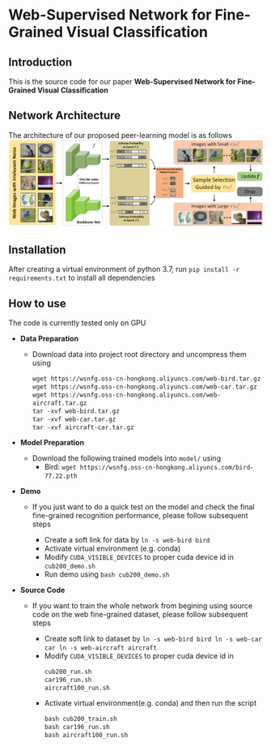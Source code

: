 # Web-Supervised Network for Fine-Grained Visual Classification

Introduction
------------
This is the source code for our paper **Web-Supervised Network for Fine-Grained Visual Classification**

Network Architecture
--------------------
The architecture of our proposed peer-learning model is as follows
![network](network.png)

Installation
------------
After creating a virtual environment of python 3.7, run `pip install -r requirements.txt` to install all dependencies

How to use
------------
The code is currently tested only on GPU
* **Data Preparation**
    - Download data into project root directory and uncompress them using
        ```
        wget https://wsnfg.oss-cn-hongkong.aliyuncs.com/web-bird.tar.gz
        wget https://wsnfg.oss-cn-hongkong.aliyuncs.com/web-car.tar.gz
        wget https://wsnfg.oss-cn-hongkong.aliyuncs.com/web-aircraft.tar.gz
        tar -xvf web-bird.tar.gz
        tar -xvf web-car.tar.gz
        tar -xvf aircraft-car.tar.gz
        ```
* **Model Preparation**
    - Download the following trained models into `model/` using  
        - Bird:      ``` wget https://wsnfg.oss-cn-hongkong.aliyuncs.com/bird-77.22.pth     ```
* **Demo**

    - If you just want to do a quick test on the model and check the final fine-grained recognition performance, please follow subsequent steps
  
      - Create a soft link for data by `ln -s web-bird bird`
      - Activate virtual environment (e.g. conda)
      - Modify `CUDA_VISIBLE_DEVICES` to proper cuda device id in `cub200_demo.sh` 
      - Run demo using `bash cub200_demo.sh`

* **Source Code**

    - If you want to train the whole network from begining using source code on the web fine-grained dataset, please follow subsequent steps
    
      - Create soft link to dataset by 
                   ```
           ln -s web-bird bird
           ln -s web-car car
           ln -s web-aircraft aircraft
            ```
      - Modify `CUDA_VISIBLE_DEVICES` to proper cuda device id in 
          ```
          cub200_run.sh
          car196_run.sh
          aircraft100_run.sh
          ```
      - Activate virtual environment(e.g. conda) and then run the script
          ```
          bash cub200_train.sh
          bash car196_run.sh
          bash aircraft100_run.sh
          ```
